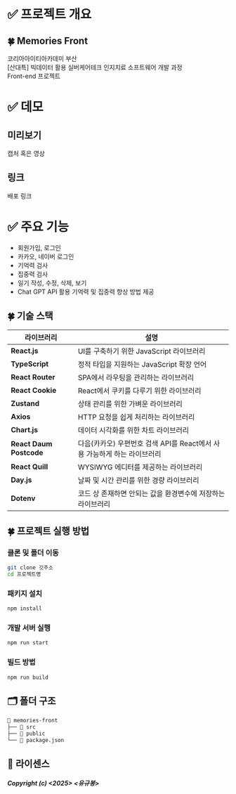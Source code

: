 # ✅ 프로젝트 개요
## 🍀 Memories Front
코리아아이티아카데미 부산  
[산대특] 빅데이터 활용 실버케어테크 인지치료 소프트웨어 개발 과정  
Front-end 프로젝트

# ✅ 데모
## 미리보기
캡처 혹은 영상
## 링크
배포 링크

# ✅ 주요 기능
- 회원가입, 로그인
- 카카오, 네이버 로그인
- 기억력 검사
- 집중력 검사
- 일기 작성, 수정, 삭제, 보기
- Chat GPT API 활용 기억력 및 집중력 향상 방법 제공

## 🍀 기술 스택
| 라이브러리 | 설명 |
|------------|------------------------------------------------|
| **React.js** | UI를 구축하기 위한 JavaScript 라이브러리 |
| **TypeScript** | 정적 타입을 지원하는 JavaScript 확장 언어 |
| **React Router** | SPA에서 라우팅을 관리하는 라이브러리 |
| **React Cookie** | React에서 쿠키를 다루기 위한 라이브러리 |
| **Zustand** | 상태 관리를 위한 가벼운 라이브러리 |
| **Axios** | HTTP 요청을 쉽게 처리하는 라이브러리 |
| **Chart.js** | 데이터 시각화를 위한 차트 라이브러리 |
| **React Daum Postcode** | 다음(카카오) 우편번호 검색 API를 React에서 사용 가능하게 하는 라이브러리 |
| **React Quill** | WYSIWYG 에디터를 제공하는 라이브러리 |
| **Day.js** | 날짜 및 시간 관리를 위한 경량 라이브러리 |
| **Dotenv** |  코드 상 존재하면 안되는 값을 환경변수에 저장하는 라이브러리 |



## 🍀 프로젝트 실행 방법
### 클론 및 폴더 이동
```bash
git clone 깃주소
cd 프로젝트명
```

### 패키지 설치
```bash
npm install
```

### 개발 서버 실행
```bash
npm run start
```

### 빌드 방법
```bash
npm run build
```

## 🗂️ 폴더 구조
```md
📂 memories-front
├── 📂 src
├── 📂 public
└── 📄 package.json
```

## 📄 라이센스
##### Copyright (c) <2025> <유규봉>